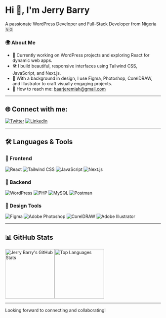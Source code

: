 # Hi 👋, I'm Jerry Barry
A passionate WordPress Developer and Full-Stack Developer from Nigeria 🇳🇬

### 🌍 About Me
- 💼 Currently working on WordPress projects and exploring React for dynamic web apps.
- 🛠️ I build beautiful, responsive interfaces using Tailwind CSS, JavaScript, and Next.js.
- 🎨 With a background in design, I use Figma, Photoshop, CorelDRAW, and Illustrator to craft visually engaging projects.
- 📧 How to reach me: baarjeremiah@gmail.com

---

## 🌐 Connect with me:
[![Twitter](https://img.shields.io/badge/Twitter-1DA1F2?style=for-the-badge&logo=twitter&logoColor=white)](https://x.com/iamjerrybarry)
[![LinkedIn](https://img.shields.io/badge/LinkedIn-0A66C2?style=for-the-badge&logo=linkedin&logoColor=white)](https://www.linkedin.com/in/barjeremiah/)

---

## 🛠 Languages & Tools

### 🔹 Frontend
![React](https://img.shields.io/badge/React-20232A?style=for-the-badge&logo=react&logoColor=61DAFB)
![Tailwind CSS](https://img.shields.io/badge/Tailwind_CSS-38B2AC?style=for-the-badge&logo=tailwind-css&logoColor=white)
![JavaScript](https://img.shields.io/badge/JavaScript-F7DF1E?style=for-the-badge&logo=javascript&logoColor=black)
![Next.js](https://img.shields.io/badge/Next.js-000000?style=for-the-badge&logo=nextdotjs&logoColor=white)

### 🔹 Backend
![WordPress](https://img.shields.io/badge/WordPress-21759B?style=for-the-badge&logo=wordpress&logoColor=white)
![PHP](https://img.shields.io/badge/PHP-777BB4?style=for-the-badge&logo=php&logoColor=white)
![MySQL](https://img.shields.io/badge/MySQL-4479A1?style=for-the-badge&logo=mysql&logoColor=white)
![Postman](https://img.shields.io/badge/Postman-FF6C37?style=for-the-badge&logo=postman&logoColor=white)

### 🔹 Design Tools
![Figma](https://img.shields.io/badge/Figma-F24E1E?style=for-the-badge&logo=figma&logoColor=white)
![Adobe Photoshop](https://img.shields.io/badge/Photoshop-31A8FF?style=for-the-badge&logo=adobephotoshop&logoColor=white)
![CorelDRAW](https://img.shields.io/badge/CorelDRAW-008425?style=for-the-badge&logo=coreldraw&logoColor=white)
![Adobe Illustrator](https://img.shields.io/badge/Illustrator-FF9A00?style=for-the-badge&logo=adobeillustrator&logoColor=white)

---

## 📊 GitHub Stats
<div style="display: flex; align-items: center;">
  <img src="https://github-readme-stats.vercel.app/api?username=JerryBarry&show_icons=true&theme=radical" alt="Jerry Barry's GitHub Stats" height="160px"/>
  <img src="https://github-readme-stats.vercel.app/api/top-langs/?username=JerryBarry&layout=compact&theme=radical" alt="Top Languages" height="160px"/>
</div>

---

Looking forward to connecting and collaborating!
